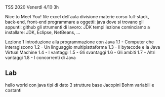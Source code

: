 TSS 2020
Venerdì 4/10 3h

Nice to Meet You!
file excel dell’aula
divisione materie corso
full-stack, back-end, front-end
programmare a oggetti: java
dove si trovano gli appunti: github
gli strumenti di lavoro: JDK
tempi lezione
cominciamo a installare: JDK, Eclipse, NetBeans, ...

Lezione 1
Introduzione alla programmazione con Java
1.1 - Computer che interagiscono
1.2 - Un linguaggio multipiattaforma
1.3 - Il bytecode e la Java Virtual Machine
1.4 - I vantaggi
1.5 - Gli svantaggi
1.6 - Gli ambiti
1.7 - Altri vantaggi
1.8 - I concorrenti di Java

## Lab
hello world con java
tipi di dato
3 strutture base Jacopini Bohm
variabili e costanti
